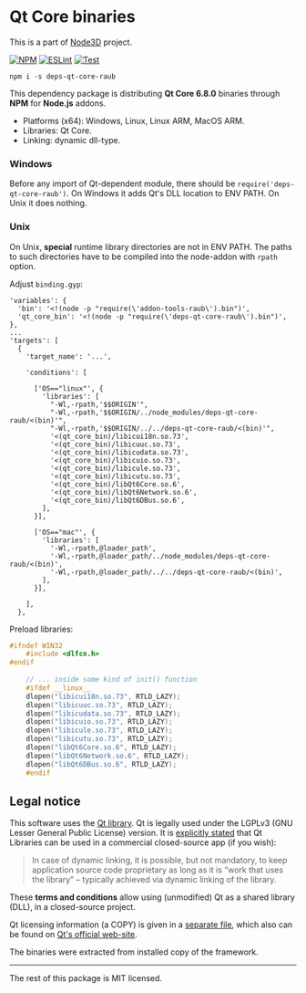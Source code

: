 # Qt Core binaries

This is a part of [Node3D](https://github.com/node-3d) project.

[![NPM](https://badge.fury.io/js/deps-qt-core-raub.svg)](https://badge.fury.io/js/deps-qt-core-raub)
[![ESLint](https://github.com/node-3d/deps-qt-core-raub/actions/workflows/eslint.yml/badge.svg)](https://github.com/node-3d/deps-qt-core-raub/actions/workflows/eslint.yml)
[![Test](https://github.com/node-3d/deps-qt-core-raub/actions/workflows/test.yml/badge.svg)](https://github.com/node-3d/deps-qt-core-raub/actions/workflows/test.yml)

```console
npm i -s deps-qt-core-raub
```

This dependency package is distributing **Qt Core 6.8.0**
binaries through **NPM** for **Node.js** addons.

* Platforms (x64): Windows, Linux, Linux ARM, MacOS ARM.
* Libraries: Qt Core.
* Linking: dynamic dll-type.


### Windows

Before any import of Qt-dependent module, there should be `require('deps-qt-core-raub')`.
On Windows it adds Qt's DLL location to ENV PATH. On Unix it does nothing.


### Unix

On Unix, **special** runtime library directories are not in ENV PATH. The paths
to such directories have to be compiled into the node-addon with `rpath` option.

Adjust `binding.gyp`:

```gyp
'variables': {
  'bin': '<!(node -p "require(\'addon-tools-raub\').bin")',
  'qt_core_bin': '<!(node -p "require(\'deps-qt-core-raub\').bin")',
},
...
'targets': [
  {
    'target_name': '...',
    
    'conditions': [
      
      ['OS=="linux"', {
        'libraries': [
          "-Wl,-rpath,'$$ORIGIN'",
          "-Wl,-rpath,'$$ORIGIN/../node_modules/deps-qt-core-raub/<(bin)'",
          "-Wl,-rpath,'$$ORIGIN/../../deps-qt-core-raub/<(bin)'",
          '<(qt_core_bin)/libicui18n.so.73',
          '<(qt_core_bin)/libicuuc.so.73',
          '<(qt_core_bin)/libicudata.so.73',
          '<(qt_core_bin)/libicuio.so.73',
          '<(qt_core_bin)/libicule.so.73',
          '<(qt_core_bin)/libicutu.so.73',
          '<(qt_core_bin)/libQt6Core.so.6',
          '<(qt_core_bin)/libQt6Network.so.6',
          '<(qt_core_bin)/libQt6DBus.so.6',
        ],
      }],
      
      ['OS=="mac"', {
        'libraries': [
          '-Wl,-rpath,@loader_path',
          '-Wl,-rpath,@loader_path/../node_modules/deps-qt-core-raub/<(bin)',
          '-Wl,-rpath,@loader_path/../../deps-qt-core-raub/<(bin)',
        ],
      }],
      
    ],
  },
```


Preload libraries:

```cpp
#ifndef WIN32
	#include <dlfcn.h>
#endif
	
	// ... inside some kind of init() function
	#ifdef __linux__
	dlopen("libicui18n.so.73", RTLD_LAZY);
	dlopen("libicuuc.so.73", RTLD_LAZY);
	dlopen("libicudata.so.73", RTLD_LAZY);
	dlopen("libicuio.so.73", RTLD_LAZY);
	dlopen("libicule.so.73", RTLD_LAZY);
	dlopen("libicutu.so.73", RTLD_LAZY);
	dlopen("libQt6Core.so.6", RTLD_LAZY);
	dlopen("libQt6Network.so.6", RTLD_LAZY);
	dlopen("libQt6DBus.so.6", RTLD_LAZY);
	#endif
```


## Legal notice

This software uses the [Qt library](https://www.qt.io/).
Qt is legally used under the LGPLv3 (GNU Lesser General Public License) version.
It is [explicitly stated](https://www.qt.io/licensing/open-source-lgpl-obligations)
that Qt Libraries can be used in a commercial closed-source app (if you wish):

> In case of dynamic linking, it is possible, but not mandatory,
to keep application source code proprietary as long as it is
“work that uses the library” – typically achieved
via dynamic linking of the library.

These **terms and conditions** allow using (unmodified) Qt as a
shared library (DLL), in a closed-source project.

Qt licensing information (a COPY) is given in a [separate file](/QT_LGPL),
which also can be found on
[Qt's official web-site](http://doc.qt.io/qt-6/lgpl.html).

The binaries were extracted from installed copy of the framework.

---

The rest of this package is MIT licensed.
